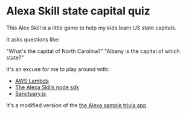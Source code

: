 # Alexa Skill state capital quiz

This Alex Skill is a little game to help my kids learn US state capitals.

It asks questions like:

"What's the capital of North Carolina?"
"Albany is the capital of which state?"

It's an excuse for me to play around with:

- [AWS Lambda](https://aws.amazon.com/lambda/)
- [The Alexa Skills node
  sdk](https://github.com/alexa/alexa-skills-kit-sdk-for-nodejs)
- [Sanctuary.js](https://sanctuary.js.org)


It's a modified version of the [the Alexa sample trivia app](https://github.com/alexa/skill-sample-nodejs-trivia).
